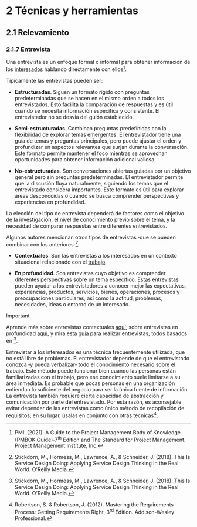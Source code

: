 # 2 Técnicas y herramientas

## 2.1 Relevamiento

### 2.1.7 Entrevista

Una entrevista es un enfoque formal o informal para obtener información de los
[interesados](/4_Conceptos/4_Interesado.md) hablando directamente con ellos[^1].

[^1]: PMI. (2021). A Guide to the Project Management Body of Knowledge (PMBOK
    Guide)‑7<sup>th</sup> Edition and The Standard for Project Management.
    Project Management Institute, Inc.

Típicamente las entrevistas pueden ser:

* **Estructuradas**. Siguen un formato rígido con preguntas predeterminadas que
  se hacen en el mismo orden a todos los entrevistados. Esto facilita la
  comparación de respuestas y es útil cuando se necesita información específica
  y consistente. El entrevistador no se desvía del guión establecido.

* **Semi-estructuradas**. Combinan preguntas predefinidas con la flexibilidad de
  explorar temas emergentes. El entrevistador tiene una guía de temas y
  preguntas principales, pero puede ajustar el orden y profundizar en aspectos
  relevantes que surjan durante la conversación. Este formato permite mantener
  el foco mientras se aprovechan oportunidades para obtener información
  adicional valiosa.

* **No-estructuradas**. Son conversaciones abiertas guiadas por un objetivo
  general pero sin preguntas predeterminadas. El entrevistador permite que la
  discusión fluya naturalmente, siguiendo los temas que el entrevistado
  considera importantes. Este formato es útil para explorar áreas desconocidas o
  cuando se busca comprender perspectivas y experiencias en profundidad.

La elección del tipo de entrevista dependerá de factores como el objetivo de la investigación, el nivel de conocimiento previo sobre el tema, y la necesidad de comparar respuestas entre diferentes entrevistados.

Algunos autores mencionan otros tipos de entrevistas ‑que se pueden combinar con
los anteriores‑[^2]:

[^2]: Stickdorn, M., Hormess, M., Lawrence, A., & Schneider, J. (2018). This Is
    Service Design Doing: Applying Service Design Thinking in the Real World.
    O'Reilly Media.

* **Contextuales**. Son las entrevistas a los interesados en un contexto
  situacional relacionado con el
  [trabajo](/4_Conceptos/4_Trabajo_y_area_de_trabajo.md).

* **En profundidad**. Son entrevistas cuyo objetivo es comprender diferentes
  perspectivas sobre un tema específico. Estas entrevistas pueden ayudar a los
  entrevistadores a conocer mejor las expectativas, experiencias, productos,
  servicios, bienes, operaciones, procesos y preocupaciones particulares, así
  como la actitud, problemas, necesidades, ideas o entorno de un interesado.

> [!IMPORTANT]
> Aprende más sobre entrevistas contextuales
> [aquí](https://www.thisisservicedesigndoing.com/methods/contextual-interview),
> sobre entrevistas en profundidad
> [aquí](https://www.thisisservicedesigndoing.com/methods/in-depth-interview), y
> mira esta
> [guía](https://www.thisisservicedesigndoing.com/methods/interview-guidelines)
> para realizar entrevistas; todos basados en [^2].

Entrevistar a los interesados es una técnica frecuentemente utilizada, que no
está libre de problemas. El entrevistador depende de que el entrevistado conozca
‑y pueda verbalizar‑ todo el conocimiento necesario sobre el trabajo. Este
método puede funcionar bien cuando las personas están familiarizadas con el
trabajo, pero ese conocimiento suele limitarse a su área inmediata. Es probable
que pocas personas en una organización entiendan lo suficiente del negocio para
ser la única fuente de información. La entrevista también requiere cierta
capacidad de abstracción y comunicación por parte del entrevistado. Por esta
razón, es aconsejable evitar depender de las entrevistas como único método de
recopilación de requisitos; en su lugar, úsalas en conjunto con otras
técnicas[^3].

[^3]: Robertson, S. & Robertson, J. (2012). Mastering the Requirements Process:
    Getting Requirements Right, 3<sup>rd</sup> Edition. Addison-Wesley
    Professional.

